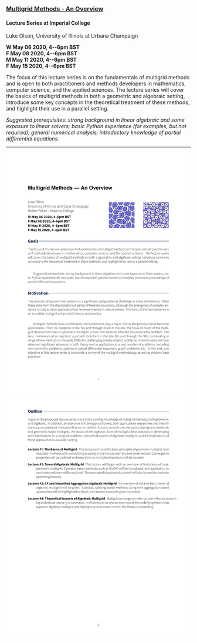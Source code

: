 ### [Multigrid Methods - An Overview](../blob/master/overview/mg-lecture.pdf)

#### Lecture Series at Imperial College
Luke Olson, University of Illinois at Urbana Champaign

**W May 06 2020, 4--6pm BST**\
**F May 08 2020, 4--6pm BST**\
**M May 11 2020, 4--6pm BST**\
**F May 15 2020, 4--6pm BST**

The focus of this lecture series is on the fundamentals of multigrid methods
and is open to both practitioners and methods developers in mathematics, computer
science, and the applied sciences. The lecture series will cover the basics of
multigrid methods in both a geometric and algebraic setting, introduce some key
concepts in the theoretical treatment of these methods, and highlight their use
in a parallel setting.

*Suggested prerequisites: strong background in linear algebraic and some
exposure to linear solvers; basic Python experience (for examples, but not
required); general numerical analysis; introductory knowledge of partial
differential equations.*

---

![overview1](./overview/mg-lecture-0.png "overview1")

![overview2](./overview/mg-lecture-1.png "overview2")

